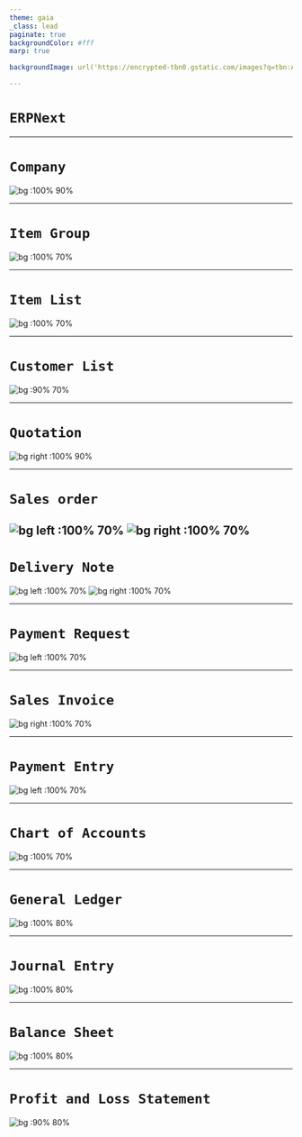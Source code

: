 ```yaml
---
theme: gaia
_class: lead
paginate: true
backgroundColor: #fff
marp: true

backgroundImage: url('https://encrypted-tbn0.gstatic.com/images?q=tbn:ANd9GcSKFcfc3lLfpbn8A5tdeEJ1htvfSaduvEn1Lg&usqp=CAU')

---
```

# ```ERPNext```

---

# ```Company```

![bg :100% 90%](images/Company.png)

---

# ```Item Group```
![bg :100% 70%](images/ItemGroup.png)

---
# ```Item List```
![bg :100% 70%](images/ItemList.png)

---
# ```Customer List```
![bg :90% 70%](images/CustomerList.png)

----
# ```Quotation```
![bg right :100% 90%](images/Quotation.jpg)

---- 
# ```Sales order```
![bg left :100% 70%](images/Sales_Order1.jpg)
![bg right :100% 70%](images/Sales_Order2.jpg)
---

# ```Delivery Note```
![bg left :100% 70%](images/Delivery_Note1.jpg)
![bg right :100% 70%](images/Delivery_Note2.jpg)

----
# ```Payment Request```
![bg left :100% 70%](images/Payment_Request.jpg)

----
# ```Sales Invoice```
![bg right :100% 70%](images/Sales_Invoice.jpg)

----
# ```Payment Entry```
![bg left :100% 70%](images/Payment_Entry.jpg)

----
# ```Chart of Accounts```
![bg  :100% 70%](images/ChartOfAccounts.png)

----
# ```General Ledger```

![bg :100% 80%](images/GeneralLedger.png)

---
# ```Journal Entry```

![bg :100% 80%](images/JournalEntry.png)

---
# ```Balance Sheet```
![bg :100% 80%](images/BalanceSheet.png)

------

# ```Profit and Loss Statement```

![bg :90% 80%](images/ProfitAndLoss.png)
<!--

https://external-content.duckduckgo.com/iu/?u=https%3A%2F%2Ftse4.mm.bing.net%2Fth%3Fid%3DOIP.mYmv9Fjh8mJGHh5mvocmNQHaFj%26pid%3DApi&f=1

-->

